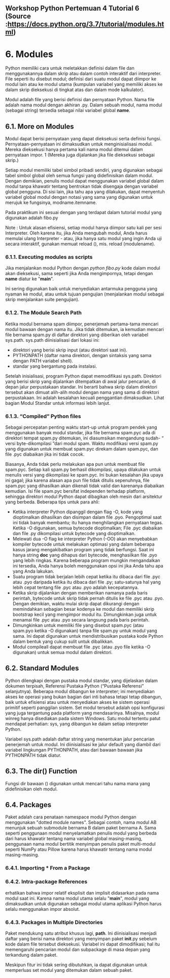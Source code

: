 ## Workshop Python Pertemuan 4 Tutorial 6 (Source :https://docs.python.org/3.7/tutorial/modules.html)

# 6. Modules
Python memiliki cara untuk meletakkan definisi dalam file dan menggunakannya dalam skrip atau dalam contoh interaktif dari interpreter. File seperti itu disebut modul; definisi dari suatu modul dapat diimpor ke modul lain atau ke modul utama (kumpulan variabel yang memiliki akses ke dalam skrip dieksekusi di tingkat atas dan dalam mode kalkulator).

Modul adalah file yang berisi definisi dan pernyataan Python. Nama file adalah nama modul dengan akhiran .py. Dalam sebuah modul, nama modul (sebagai string) tersedia sebagai nilai variabel global __name__.

## 6.1. More on Modules
Modul dapat berisi pernyataan yang dapat dieksekusi serta definisi fungsi. Pernyataan-pernyataan ini dimaksudkan untuk menginisialisasi modul. Mereka dieksekusi hanya pertama kali nama modul ditemui dalam pernyataan impor. 1 (Mereka juga dijalankan jika file dieksekusi sebagai skrip.)

Setiap modul memiliki tabel simbol pribadi sendiri, yang digunakan sebagai tabel simbol global oleh semua fungsi yang didefinisikan dalam modul. Dengan demikian, penulis modul dapat menggunakan variabel global dalam modul tanpa khawatir tentang bentrokan tidak disengaja dengan variabel global pengguna. Di sisi lain, jika tahu apa yang dilakukan, dapat menyentuh variabel global modul dengan notasi yang sama yang digunakan untuk merujuk ke fungsinya, modname.itemname.

Pada praktikum ini sesuai dengan yang terdapat dalam tutorial modul yang digunakan adalah fibo.py

Note : Untuk alasan efisiensi, setiap modul hanya diimpor satu kali per sesi Interpreter. Oleh karena itu, jika Anda mengubah modul, Anda harus memulai ulang Interpreter - atau, jika hanya satu modul yang ingin Anda uji secara interaktif, gunakan memuat reload (), mis. reload (modulename).

### 6.1.1. Executing modules as scripts
Jika menjalankan modul Python dengan *python fibo.py <arguments>* kode dalam modul akan dieksekusi, sama seperti jika Anda mengimpornya, tetapi dengan __name__ diatur ke "__main__".

Ini sering digunakan baik untuk menyediakan antarmuka pengguna yang nyaman ke modul, atau untuk tujuan pengujian (menjalankan modul sebagai skrip menjalankan suite pengujian).

### 6.1.2. The Module Search Path
Ketika modul bernama spam diimpor, penerjemah pertama-tama mencari modul bawaan dengan nama itu. Jika tidak ditemukan, ia kemudian mencari file bernama spam.py di daftar direktori yang diberikan oleh variabel sys.path. sys.path diinisialisasi dari lokasi ini:
- direktori yang berisi skrip input (atau direktori saat ini).
- PYTHONPATH (daftar nama direktori, dengan sintaksis yang sama dengan PATH variabel shell).
- standar yang bergantung pada instalasi.

Setelah inisialisasi, program Python dapat memodifikasi sys.path. Direktori yang berisi skrip yang dijalankan ditempatkan di awal jalur pencarian, di depan jalur perpustakaan standar. Ini berarti bahwa skrip dalam direktori tersebut akan dimuat alih-alih modul dengan nama yang sama di direktori perpustakaan. Ini adalah kesalahan kecuali penggantian dimaksudkan. Lihat bagian Modul Standar untuk informasi lebih lanjut.

### 6.1.3. “Compiled” Python files
Sebagai percepatan penting waktu start-up untuk program pendek yang menggunakan banyak modul standar, jika file bernama spam.pyc ada di direktori tempat spam.py ditemukan, ini diasumsikan mengandung sudah- “ versi byte-dikompilasi ”dari modul spam. Waktu modifikasi versi spam.py yang digunakan untuk membuat spam.pyc direkam dalam spam.pyc, dan file .pyc diabaikan jika ini tidak cocok.

Biasanya, Anda tidak perlu melakukan apa pun untuk membuat file spam.pyc. Setiap kali spam.py berhasil dikompilasi, upaya dilakukan untuk menulis versi yang dikompilasi ke spam.pyc. Ini bukan kesalahan jika upaya ini gagal; jika karena alasan apa pun file tidak ditulis sepenuhnya, file spam.pyc yang dihasilkan akan dikenali tidak valid dan karenanya diabaikan kemudian. Isi file spam.pyc bersifat independen terhadap platform, sehingga direktori modul Python dapat dibagikan oleh mesin dari arsitektur yang berbeda.
Beberapa tips untuk para ahli:
- Ketika interpreter Python dipanggil dengan flag -O, kode yang dioptimalkan dihasilkan dan disimpan dalam file .pyo. Pengoptimal saat ini tidak banyak membantu; itu hanya menghilangkan pernyataan tegas. Ketika -O digunakan, semua bytecode dioptimalkan; File .pyc diabaikan dan file .py dikompilasi untuk bytecode yang dioptimalkan.
- Melewati dua -O flag ke interpreter Python (-OO) akan menyebabkan kompiler bytecode untuk melakukan optimasi yang dalam beberapa kasus jarang mengakibatkan program yang tidak berfungsi. Saat ini hanya string __doc__ yang dihapus dari bytecode, menghasilkan file .pyo yang lebih ringkas. Karena beberapa program mungkin mengandalkan ini tersedia, Anda hanya boleh menggunakan opsi ini jika Anda tahu apa yang Anda lakukan.
- Suatu program tidak berjalan lebih cepat ketika itu dibaca dari file .pyc atau .pyo daripada ketika itu dibaca dari file .py; satu-satunya hal yang lebih cepat tentang file .pyc atau .pyo adalah kecepatannya.
- Ketika skrip dijalankan dengan memberikan namanya pada baris perintah, bytecode untuk skrip tidak pernah ditulis ke file .pyc atau .pyo. Dengan demikian, waktu mulai skrip dapat dikurangi dengan memindahkan sebagian besar kodenya ke modul dan memiliki skrip bootstrap kecil yang mengimpor modul itu. Dimungkinkan juga untuk menamai file .pyc atau .pyo secara langsung pada baris perintah.
- Dimungkinkan untuk memiliki file yang disebut spam.pyc (atau spam.pyo ketika -O digunakan) tanpa file spam.py untuk modul yang sama. Ini dapat digunakan untuk mendistribusikan pustaka kode Python dalam bentuk yang cukup sulit untuk dibalikkan.
- Modul compileall dapat membuat file .pyc (atau .pyo file ketika -O digunakan) untuk semua modul dalam direktori.

## 6.2. Standard Modules
Python dilengkapi dengan pustaka modul standar, yang dijelaskan dalam dokumen terpisah, Referensi Pustaka Python (“Pustaka Referensi” selanjutnya). Beberapa modul dibangun ke interpreter; ini menyediakan akses ke operasi yang bukan bagian dari inti bahasa tetapi tetap dibangun, baik untuk efisiensi atau untuk menyediakan akses ke sistem operasi primitif seperti panggilan sistem. Set modul tersebut adalah opsi konfigurasi yang juga tergantung pada platform yang mendasarinya. Misalnya, modul winreg hanya disediakan pada sistem Windows. Satu modul tertentu patut mendapat perhatian: sys, yang dibangun ke dalam setiap interpreter Python.

Variabel sys.path adalah daftar string yang menentukan jalur pencarian penerjemah untuk modul. Ini diinisialisasi ke jalur default yang diambil dari variabel lingkungan PYTHONPATH, atau dari bawaan bawaan jika PYTHONPATH tidak diatur.

## 6.3. The dir() Function
Fungsi dir bawaan () digunakan untuk mencari tahu nama mana yang didefinisikan oleh modul.

## 6.4. Packages
Paket adalah cara penataan namespace modul Python dengan menggunakan "dotted module names". Sebagai contoh, nama modul AB menunjuk sebuah submodule bernama B dalam paket bernama A. Sama seperti penggunaan modul menyelamatkan penulis modul yang berbeda dari harus khawatir tentang nama variabel global masing-masing, penggunaan nama modul bertitik menyimpan penulis paket multi-modul seperti NumPy atau Pillow karena harus khawatir tentang nama modul masing-masing.

### 6.4.1. Importing * From a Package
### 6.4.2. Intra-package References
erhatikan bahwa impor relatif eksplisit dan implisit didasarkan pada nama modul saat ini. Karena nama modul utama selalu "__main__", modul yang dimaksudkan untuk digunakan sebagai modul utama aplikasi Python harus selalu menggunakan impor absolut.

### 6.4.3. Packages in Multiple Directories
Paket mendukung satu atribut khusus lagi, __path__. Ini diinisialisasi menjadi daftar yang berisi nama direktori yang menyimpan paket __init__.py sebelum kode dalam file tersebut dieksekusi. Variabel ini dapat dimodifikasi; hal itu memengaruhi pencarian modul dan subpackage di masa depan yang terkandung dalam paket.

Meskipun fitur ini tidak sering dibutuhkan, ia dapat digunakan untuk memperluas set modul yang ditemukan dalam sebuah paket.